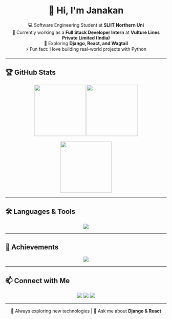 <!-- Profile README -->

<h1 align="center">👋 Hi, I'm Janakan</h1>

<p align="center">
  💻 Software Engineering Student at <b>SLIIT Northern Uni</b><br>
  🚀 Currently working as a <b>Full Stack Developer Intern</b> at <b>Vulture Lines Private Limited (India)</b><br>
  🌱 Exploring <b>Django, React, and Wagtail</b><br>
  ⚡ Fun fact: I love building real-world projects with Python  
</p>

---

## 🏆 GitHub Stats  

<p align="center">
  <img 
    src="https://github-readme-stats.vercel.app/api?username=janakan-45&show_icons=true&theme=dark&include_all_commits=true&rank_icon=github&cache_seconds=1800&v=1" 
    height="160" 
  />
  <img 
    src="https://github-readme-stats.vercel.app/api/top-langs/?username=janakan-45&layout=compact&theme=dark&cache_seconds=1800&v=1" 
    height="160" 
  />
</p>

<p align="center">
  <img src="https://streak-stats.demolab.com?user=janakan-45&theme=dark&hide_border=true" height="160"/>
</p>

---

## 🛠 Languages & Tools  

<p align="center">
  <img src="https://skillicons.dev/icons?i=python,django,react,nodejs,mysql,git,vscode,java,cpp,php,bootstrap&theme=dark" />
</p>

---

## 🏅 Achievements  

<p align="center">
  <img src="https://github-profile-trophy.vercel.app/?username=janakan-45&theme=onedark&row=1&column=6" />
</p>

---

## 📫 Connect with Me  

<p align="center">
  <a href="mailto:sakthiveljanakan@gmail.com"><img src="https://img.shields.io/badge/Gmail-D14836?style=for-the-badge&logo=gmail&logoColor=white"></a>
  <a href="https://www.linkedin.com/in/sakthivel-janakan"><img src="https://img.shields.io/badge/LinkedIn-0077B5?style=for-the-badge&logo=linkedin&logoColor=white"></a>
  <a href="https://github.com/janakan-45"><img src="https://img.shields.io/badge/GitHub-100000?style=for-the-badge&logo=github&logoColor=white"></a>
</p>

---

<p align="center">
  🔭 Always exploring new technologies | 💬 Ask me about <b>Django & React</b>  
</p>
